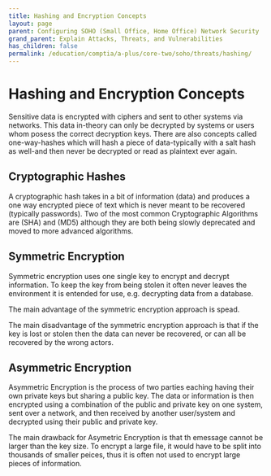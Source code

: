 ```yaml
---
title: Hashing and Encryption Concepts
layout: page
parent: Configuring SOHO (Small Office, Home Office) Network Security
grand_parent: Explain Attacks, Threats, and Vulnerabilities
has_children: false
permalink: /education/comptia/a-plus/core-two/soho/threats/hashing/
---
```


# Hashing and Encryption Concepts

Sensitive data is encrypted with ciphers and sent to other systems via networks. This data in-theory can only be decrypted by systems or users whom posess the correct decryption keys. There are also concepts called one-way-hashes which will hash a piece of data-typically with a salt hash as well-and then never be decrypted or read as plaintext ever again.

## Cryptographic Hashes

A cryptographic hash takes in a bit of information (data) and produces a one way encrypted piece of text which is never meant to be recovered (typically passwords). Two of the most common Cryptographic Algorithms are (SHA) and (MD5) although they are both being slowly deprecated and moved to more advanced algorithms.

## Symmetric Encryption

Symmetric encryption uses one single key to encrypt and decrypt information. To keep the key from being stolen it often never leaves the environment it is entended for use, e.g. decrypting data from a database.

The main advantage of the symmetric encryption approach is spead. 

The main disadvantage of the symmetric encryption approach is that if the key is lost or stolen then the data can never be recovered, or can all be recovered by the wrong actors.

## Asymmetric Encryption

Asymmetric Encryption is the process of two parties eaching having their own private keys but sharing a public key. The data or information is then encrypted using a combination of the public and private key on one system, sent over a network, and then received by another user/system and decrypted using their public and private key. 

The main drawback for Asymetric Encryption is that th emessage cannot be larger than the key size. To encrypt a large file, it would have to be split into thousands of smaller peices, thus it is often not used to encrypt large pieces of information.